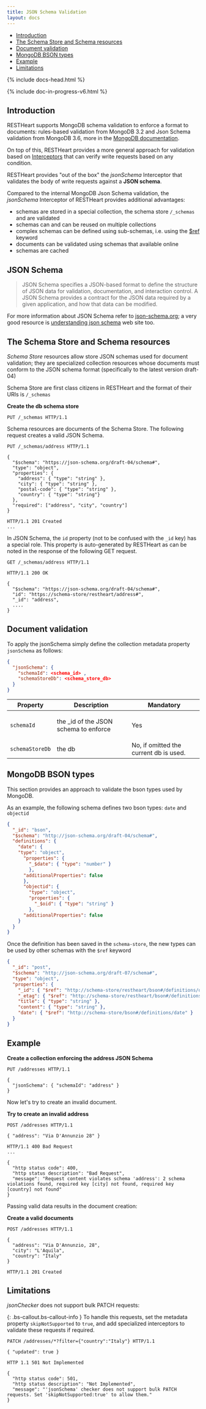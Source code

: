 ```yaml
---
title: JSON Schema Validation
layout: docs
---
```


<div markdown="1" class="d-none d-xl-block col-xl-2 order-last bd-toc">

-   [Introduction](#introduction)
-   [The Schema Store and Schema resources](#the-schema-store-and-schema-resources)
-   [Document validation](#document-validation)
-   [MongoDB BSON types](#mongodb-bson-types)
-   [Example](#example)
-   [Limitations](#limitations)

</div>
<div markdown="1" class="col-12 col-md-9 col-xl-8 py-md-3 bd-content">

{% include docs-head.html %}

{% include doc-in-progress-v6.html %}

## Introduction

RESTHeart supports MongoDB schema validation to enforce a format to documents: rules-based validation from MongoDB 3.2 and Json Schema validation from MongoDB 3.6, more in the [MongoDB documentation](https://docs.mongodb.com/manual/core/schema-validation).

On top of this, RESTHeart provides a more general approach for
validation based on [Interceptors](/docs/plugins/core-plugins) that can verify write requests based on any condition.

RESTHeart provides "out of the box" the _jsonSchema_ Interceptor
that validates the body of write requests against a **JSON schema**.

Compared to the internal MongoDB Json Schema validation, the _jsonSchema_ Interceptor of RESTHeart provides additional advantages:

-   schemas are stored in a special collection, the schema store `/_schemas` and are validated
-   schemas can and can be reused on multiple collections
-   complex schemas can be defined using sub-schemas, i.e. using the [\$ref](https://json-schema.org/understanding-json-schema/structuring.html) keyword
-   documents can be validated using schemas that available online
-   schemas are cached

## JSON Schema

> JSON Schema specifies a JSON-based format to define the structure of
> JSON data for validation, documentation, and interaction control. A
> JSON Schema provides a contract for the JSON data required by a given
> application, and how that data can be modified.

For more information about JSON Schema refer
to [json-schema.org](https://json-schema.org/); a very good resource
is [understanding json
schema](https://spacetelescope.github.io/understanding-json-schema) web
site too.

## The Schema Store and Schema resources

_Schema Store_ resources allow store JSON schemas used for document
validation; they are specialized collection resources whose documents
must conform to the JSON schema format (specifically to the latest
version draft-04)

Schema Store are first class citizens in RESTHeart and the format of
their URIs is `/_schemas`

**Create the db schema store**

```http
PUT /_schemas HTTP/1.1
```

Schema resources are documents of the Schema Store. The following
request creates a valid JSON Schema.

```http
PUT /_schemas/address HTTP/1.1

{
  "$schema": "https://json-schema.org/draft-04/schema#",
  "type": "object",
  "properties": {
    "address": { "type": "string" },
    "city": { "type": "string" },
    "postal-code": { "type": "string" },
    "country": { "type": "string"}
  },
  "required": ["address", "city", "country"]
}

HTTP/1.1 201 Created
...
```

In JSON Schema, the `id` property (not to be confused with the `_id`
key) has a special role. This property is auto-generated by RESTHeart as
can be noted in the response of the following GET request.

```http
GET /_schemas/address HTTP/1.1

HTTP/1.1 200 OK

{
  "$schema": "https://json-schema.org/draft-04/schema#",
  "id": "https://schema-store/restheart/address#",
  "_id": "address",
  ....
}
```

## Document validation

To apply the jsonSchema simply define the collection
metadata property `jsonSchema` as follows:

```json
{
  "jsonSchema": {
    "schemaId": <schema_id> ,
	"schemaStoreDb": <schema_store_db>
  }
}
```

<div class="table-responsive">
<table class="ts">
<thead>
<tr class="header">
<th><div>
Property
</div></th>
<th><div>
Description
</div></th>
<th><div>
Mandatory
</div></th>
</tr>
</thead>
<tbody>
<tr class="odd">
<td><code>schemaId</code></td>
<td><p>the _id of the JSON schema to enforce</p></td>
<td>Yes</td>
</tr>
<tr class="even">
<td><code>schemaStoreDb</code></td>
<td>the db</td>
<td>No, if omitted the current db is used.</td>
</tr>
</tbody>
</table>
</div>

## MongoDB BSON types

This section provides an approach to validate the bson types used by MongoDB.

As an example, the following schema defines two bson types: `date` and `objectid`

```json
{
  "_id": "bson",
  "$schema": "http://json-schema.org/draft-04/schema#",
  "definitions": {
    "date": {
    "type": "object",
      "properties": {
        "_$date": { "type": "number" }
        },
      "additionalProperties": false
      },
      "objectid": {
        "type": "object",
        "properties": {
          "_$oid": { "type": "string" }
        },
      "additionalProperties": false
    }
  }
}
```

Once the definition has been saved in the `schema-store`, the new types can be used by other schemas with the `$ref` keyword

```json
{
  "_id": "post",
  "$schema": "http://json-schema.org/draft-07/schema#",
  "type": "object",
  "properties": {
    "_id": { "$ref": "http://schema-store/restheart/bson#/definitions/objectid" },
    "_etag": { "$ref": "http://schema-store/restheart/bson#/definitions/objectid" },
    "title": { "type": "string" },
    "content": { "type": "string" },
    "date": { "$ref": "http://schema-store/bson#/definitions/date" }
  }
}
```

## Example

**Create a collection enforcing the address JSON Schema**

```http
PUT /addresses HTTP/1.1

{
  "jsonSchema": { "schemaId": "address" }
}
```

Now let's try to create an invalid document.

**Try to create an invalid address**

```http
POST /addresses HTTP/1.1

{ "address": "Via D'Annunzio 28" }

HTTP/1.1 400 Bad Request
...

{
  "http status code": 400,
  "http status description": "Bad Request",
  "message": "Request content violates schema 'address': 2 schema violations found, required key [city] not found, required key [country] not found"
}
```

Passing valid data results in the document creation:

**Create a valid documents**

```http
POST /addresses HTTP/1.1

{
  "address": "Via D'Annunzio, 28",
  "city": "L'Aquila",
  "country": "Italy"
}

HTTP/1.1 201 Created
```

## Limitations

_jsonChecker_ does not support bulk PATCH requests:

{: .bs-callout.bs-callout-info }
To handle this requests, set the metadata property `skipNotSupported` to `true`, and add specialized interceptors to validate these requests if required.

```http
PATCH /addresses/*?filter={"country":"Italy"} HTTP/1.1

{ "updated": true }

HTTP 1.1 501 Not Implemented

{
  "http status code": 501,
  "http status description": "Not Implemented",
  "message": "'jsonSchema' checker does not support bulk PATCH requests. Set 'skipNotSupported:true' to allow them."
}
```

</div>
